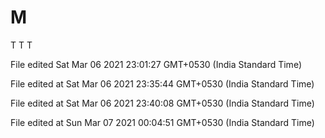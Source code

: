 # M
T
T
T
 
File edited Sat Mar 06 2021 23:01:27 GMT+0530 (India Standard Time)
 
File edited at Sat Mar 06 2021 23:35:44 GMT+0530 (India Standard Time)
 
File edited at Sat Mar 06 2021 23:40:08 GMT+0530 (India Standard Time)
 
File edited at Sun Mar 07 2021 00:04:51 GMT+0530 (India Standard Time)
